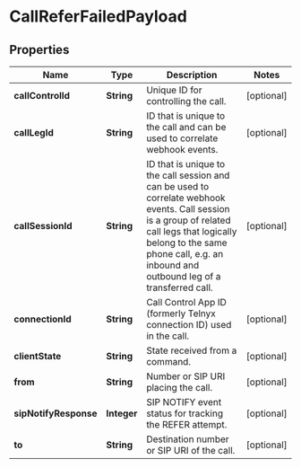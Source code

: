 

# CallReferFailedPayload


## Properties

Name | Type | Description | Notes
------------ | ------------- | ------------- | -------------
**callControlId** | **String** | Unique ID for controlling the call. |  [optional]
**callLegId** | **String** | ID that is unique to the call and can be used to correlate webhook events. |  [optional]
**callSessionId** | **String** | ID that is unique to the call session and can be used to correlate webhook events. Call session is a group of related call legs that logically belong to the same phone call, e.g. an inbound and outbound leg of a transferred call. |  [optional]
**connectionId** | **String** | Call Control App ID (formerly Telnyx connection ID) used in the call. |  [optional]
**clientState** | **String** | State received from a command. |  [optional]
**from** | **String** | Number or SIP URI placing the call. |  [optional]
**sipNotifyResponse** | **Integer** | SIP NOTIFY event status for tracking the REFER attempt. |  [optional]
**to** | **String** | Destination number or SIP URI of the call. |  [optional]



